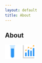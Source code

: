 ```yaml
---
layout: default
title: About
---
```


## About

<img src="images/test-tube.png" width="50"> 

<img src="images/statistics-graph.png" width="50">

